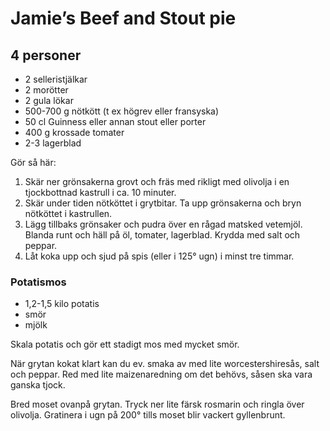 Jamie’s Beef and Stout pie
==========================

4 personer
----------

-	2 selleristjälkar
-	2 morötter
-	2 gula lökar
-	500-700 g nötkött (t ex högrev eller fransyska)
-	50 cl Guinness eller annan stout eller porter
-	400 g krossade tomater
-	2-3 lagerblad

Gör så här:

1.	Skär ner grönsakerna grovt och fräs med rikligt med olivolja i en tjockbottnad kastrull i ca. 10 minuter.
2.	Skär under tiden nötköttet i grytbitar. Ta upp grönsakerna och bryn nötköttet i kastrullen.
3.	Lägg tillbaks grönsaker och pudra över en rågad matsked vetemjöl. Blanda runt och häll på öl, tomater, lagerblad. Krydda med salt och peppar.
4.	Låt koka upp och sjud på spis (eller i 125° ugn) i minst tre timmar.

### Potatismos

-	1,2-1,5 kilo potatis
-	smör
-	mjölk

Skala potatis och gör ett stadigt mos med mycket smör.

När grytan kokat klart kan du ev. smaka av med lite worcestershiresås, salt och peppar. Red med lite maizenaredning om det behövs, såsen ska vara ganska tjock.

Bred moset ovanpå grytan. Tryck ner lite färsk rosmarin och ringla över olivolja. Gratinera i ugn på 200° tills moset blir vackert gyllenbrunt.
